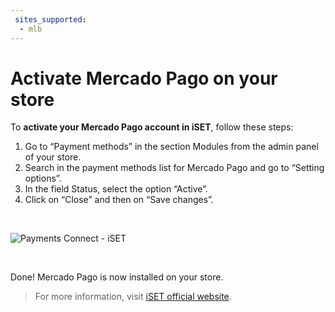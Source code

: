 ```yaml
---
 sites_supported:
  - mlb
---
```


# Activate Mercado Pago on your store

To **activate your Mercado Pago account in iSET**, follow these steps:

1. Go to “Payment methods” in the section Modules from the admin panel of your store.
1. Search in the payment methods list for Mercado Pago and go to “Setting options”.
1. In the field Status, select the option “Active”.
1. Click on “Close” and then on “Save changes”.
<p>&nbsp;</p>

![Payments Connect - iSET](iset/iset_active_modulo_1.gif)
<p>&nbsp;</p>

Done! Mercado Pago is now installed on your store.

<!-- -->
> For more information, visit [iSET official website](https://www.iset.com.br/).